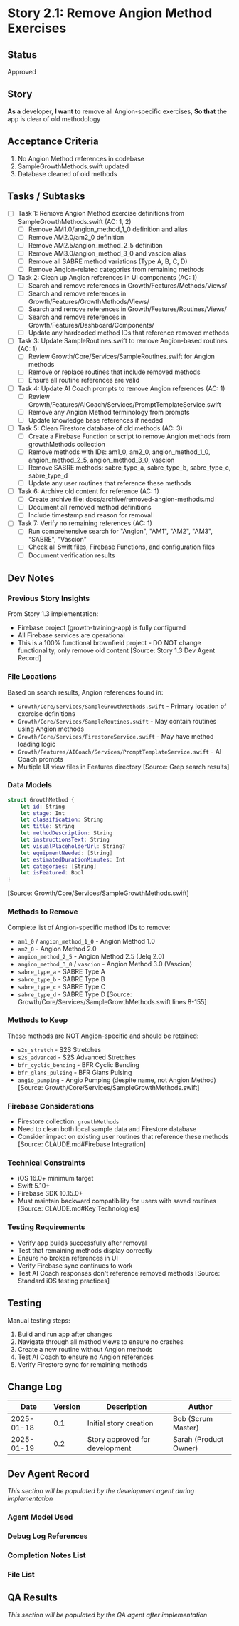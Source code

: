 # Story 2.1: Remove Angion Method Exercises

## Status
Approved

## Story
**As a** developer,
**I want to** remove all Angion-specific exercises,
**So that** the app is clear of old methodology

## Acceptance Criteria
1. No Angion Method references in codebase
2. SampleGrowthMethods.swift updated
3. Database cleaned of old methods

## Tasks / Subtasks
- [ ] Task 1: Remove Angion Method exercise definitions from SampleGrowthMethods.swift (AC: 1, 2)
  - [ ] Remove AM1.0/angion_method_1_0 definition and alias
  - [ ] Remove AM2.0/am2_0 definition
  - [ ] Remove AM2.5/angion_method_2_5 definition
  - [ ] Remove AM3.0/angion_method_3_0 and vascion alias
  - [ ] Remove all SABRE method variations (Type A, B, C, D)
  - [ ] Remove Angion-related categories from remaining methods
  
- [ ] Task 2: Clean up Angion references in UI components (AC: 1)
  - [ ] Search and remove references in Growth/Features/Methods/Views/
  - [ ] Search and remove references in Growth/Features/GrowthMethods/Views/
  - [ ] Search and remove references in Growth/Features/Routines/Views/
  - [ ] Search and remove references in Growth/Features/Dashboard/Components/
  - [ ] Update any hardcoded method IDs that reference removed methods
  
- [ ] Task 3: Update SampleRoutines.swift to remove Angion-based routines (AC: 1)
  - [ ] Review Growth/Core/Services/SampleRoutines.swift for Angion methods
  - [ ] Remove or replace routines that include removed methods
  - [ ] Ensure all routine references are valid
  
- [ ] Task 4: Update AI Coach prompts to remove Angion references (AC: 1)
  - [ ] Review Growth/Features/AICoach/Services/PromptTemplateService.swift
  - [ ] Remove any Angion Method terminology from prompts
  - [ ] Update knowledge base references if needed
  
- [ ] Task 5: Clean Firestore database of old methods (AC: 3)
  - [ ] Create a Firebase Function or script to remove Angion methods from growthMethods collection
  - [ ] Remove methods with IDs: am1_0, am2_0, angion_method_1_0, angion_method_2_5, angion_method_3_0, vascion
  - [ ] Remove SABRE methods: sabre_type_a, sabre_type_b, sabre_type_c, sabre_type_d
  - [ ] Update any user routines that reference these methods
  
- [ ] Task 6: Archive old content for reference (AC: 1)
  - [ ] Create archive file: docs/archive/removed-angion-methods.md
  - [ ] Document all removed method definitions
  - [ ] Include timestamp and reason for removal
  
- [ ] Task 7: Verify no remaining references (AC: 1)
  - [ ] Run comprehensive search for "Angion", "AM1", "AM2", "AM3", "SABRE", "Vascion"
  - [ ] Check all Swift files, Firebase Functions, and configuration files
  - [ ] Document verification results

## Dev Notes

### Previous Story Insights
From Story 1.3 implementation:
- Firebase project (growth-training-app) is fully configured
- All Firebase services are operational
- This is a 100% functional brownfield project - DO NOT change functionality, only remove old content
[Source: Story 1.3 Dev Agent Record]

### File Locations
Based on search results, Angion references found in:
- `Growth/Core/Services/SampleGrowthMethods.swift` - Primary location of exercise definitions
- `Growth/Core/Services/SampleRoutines.swift` - May contain routines using Angion methods
- `Growth/Core/Services/FirestoreService.swift` - May have method loading logic
- `Growth/Features/AICoach/Services/PromptTemplateService.swift` - AI Coach prompts
- Multiple UI view files in Features directory
[Source: Grep search results]

### Data Models
```swift
struct GrowthMethod {
    let id: String
    let stage: Int
    let classification: String
    let title: String
    let methodDescription: String
    let instructionsText: String
    let visualPlaceholderUrl: String?
    let equipmentNeeded: [String]
    let estimatedDurationMinutes: Int
    let categories: [String]
    let isFeatured: Bool
}
```
[Source: Growth/Core/Services/SampleGrowthMethods.swift]

### Methods to Remove
Complete list of Angion-specific method IDs to remove:
- `am1_0` / `angion_method_1_0` - Angion Method 1.0
- `am2_0` - Angion Method 2.0
- `angion_method_2_5` - Angion Method 2.5 (Jelq 2.0)
- `angion_method_3_0` / `vascion` - Angion Method 3.0 (Vascion)
- `sabre_type_a` - SABRE Type A
- `sabre_type_b` - SABRE Type B
- `sabre_type_c` - SABRE Type C
- `sabre_type_d` - SABRE Type D
[Source: Growth/Core/Services/SampleGrowthMethods.swift lines 8-155]

### Methods to Keep
These methods are NOT Angion-specific and should be retained:
- `s2s_stretch` - S2S Stretches
- `s2s_advanced` - S2S Advanced Stretches
- `bfr_cyclic_bending` - BFR Cyclic Bending
- `bfr_glans_pulsing` - BFR Glans Pulsing
- `angio_pumping` - Angio Pumping (despite name, not Angion Method)
[Source: Growth/Core/Services/SampleGrowthMethods.swift]

### Firebase Considerations
- Firestore collection: `growthMethods`
- Need to clean both local sample data and Firestore database
- Consider impact on existing user routines that reference these methods
[Source: CLAUDE.md#Firebase Integration]

### Technical Constraints
- iOS 16.0+ minimum target
- Swift 5.10+
- Firebase SDK 10.15.0+
- Must maintain backward compatibility for users with saved routines
[Source: CLAUDE.md#Key Technologies]

### Testing Requirements
- Verify app builds successfully after removal
- Test that remaining methods display correctly
- Ensure no broken references in UI
- Verify Firebase sync continues to work
- Test AI Coach responses don't reference removed methods
[Source: Standard iOS testing practices]

## Testing
Manual testing steps:
1. Build and run app after changes
2. Navigate through all method views to ensure no crashes
3. Create a new routine without Angion methods
4. Test AI Coach to ensure no Angion references
5. Verify Firestore sync for remaining methods

## Change Log
| Date | Version | Description | Author |
|------|---------|-------------|--------|
| 2025-01-18 | 0.1 | Initial story creation | Bob (Scrum Master) |
| 2025-01-19 | 0.2 | Story approved for development | Sarah (Product Owner) |

## Dev Agent Record
*This section will be populated by the development agent during implementation*

### Agent Model Used

### Debug Log References

### Completion Notes List

### File List

## QA Results
*This section will be populated by the QA agent after implementation*